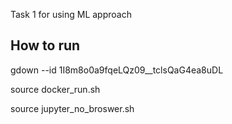 Task 1 for using ML approach

## How to run

gdown --id 1I8m8o0a9fqeLQz09__tclsQaG4ea8uDL

source docker_run.sh

source jupyter_no_broswer.sh

